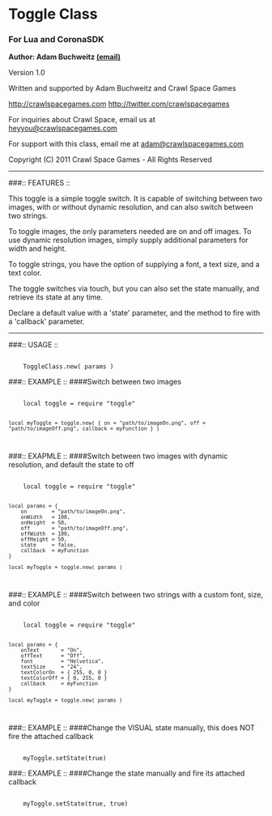 # Toggle Class
### For Lua and CoronaSDK

__Author: Adam Buchweitz [(email)](mailto:adam@adambuchweitz.com "Email me")__

Version 1.0

Written and supported by Adam Buchweitz and Crawl Space Games

http://crawlspacegames.com
http://twitter.com/crawlspacegames


For inquiries about Crawl Space, email us at
heyyou@crawlspacegames.com

For support with this class, email me at
adam@crawlspacegames.com


Copyright (C) 2011 Crawl Space Games - All Rights Reserved


---


###:: FEATURES ::

This toggle is a simple toggle switch. It is capable of switching
between two images, with or without dynamic resolution, and can also
switch between two strings.

To toggle images, the only parameters needed are on and off images.
To use dynamic resolution images, simply supply additional parameters
for width and height.

To toggle strings, you have the option of supplying a font, a text
size, and a text color.

The toggle switches via touch, but you can also set the state manually,
and retrieve its state at any time.

Declare a default value with a 'state' parameter, and the method to
fire with a 'callback' parameter.


---


###:: USAGE ::

<code>
    ToggleClass.new( params )
</code>


###:: EXAMPLE ::
####Switch between two images

<code>
    local toggle = require "toggle"

    local myToggle = toggle.new( { on = "path/to/imageOn.png", off = "path/to/imageOff.png", callback = myFunction } )
</code>


###:: EXAPMLE ::
####Switch between two images with dynamic resolution, and default the state to off

<code>
    local toggle = require "toggle"

    local params = {
        on        = "path/to/imageOn.png",
        onWidth   = 100,
        onHeight  = 50,
        off       = "path/to/imageOff.png",
        offWidth  = 100,
        offHeight = 50,
        state     = false,
        callback  = myFunction
    }

    local myToggle = toggle.new( params )
</code>

###:: EXAMPLE ::
####Switch between two strings with a custom font, size, and color

<code>
    local toggle = require "toggle"

    local params = {
        onText       = "On",
        offText      = "Off",
        font         = "Helvetica",
        textSize     = "24",
        textColorOn  = { 255, 0, 0 }
        textColorOff = { 0, 255, 0 }
        callback     = myFunction
    }

    local myToggle = toggle.new( params )
</code>

###:: EXAMPLE ::
####Change the VISUAL state manually, this does NOT fire the attached callback

<code>
	myToggle.setState(true)
</code>

###:: EXAMPLE ::
####Change the state manually and fire its attached callback

<code>
	myToggle.setState(true, true)
</code>

